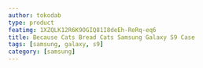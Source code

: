 ```yaml
---
author: tokodab
type: product
featimg: 1XZQLK12R6K9OGIQ81I8deEh-ReRq-eq6
title: Because Cats Bread Cats Samsung Galaxy S9 Case
tags: [samsung, galaxy, s9]
category: [samsung]
---
```

